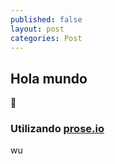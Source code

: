 ```yaml
---
published: false
layout: post
categories: Post
---
```

## Hola mundo

🥴

### Utilizando [prose.io](https://prose.io/)

wu
